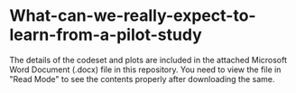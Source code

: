 # What-can-we-really-expect-to-learn-from-a-pilot-study

The details of the codeset and plots are included in the attached Microsoft Word Document (.docx) file in this repository. 
You need to view the file in "Read Mode" to see the contents properly after downloading the same.
